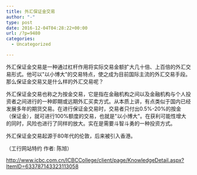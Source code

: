 ```yaml
---
title: 外汇保证金交易
author: "-"
type: post
date: 2016-12-04T04:28:22+00:00
url: /?p=9480
categories:
  - Uncategorized

---
```

外汇保证金交易是一种通过杠杆作用将实际交易金额扩大几十倍、上百倍的外汇交易形式。他可以"以小博大"的交易特点，使之成为目前国际主流的外汇交易手段。那么保证金交易又是什么样的外汇交易呢？

外汇保证金交易也称之为按金交易，它是指在金融机构之间以及金融机构与个人投资者之间进行的一种即期或远期外汇买卖方式。从本质上讲，有点类似于国内已经发展多年的期货交易。在进行保证金交易时，交易者只付出0.5%-20%的按金（保证金），就可进行100%额度的交易，也就是"以小博大"。在获利可能性增大的同时，风险也进行了同样的放大。实在是需要斗智斗勇的一种投资方式。

外汇保证金交易起源于80年代的伦敦，后来被引入香港。

（工行网站特约 作者: 陈旭）

http://www.icbc.com.cn/ICBCCollege/client/page/KnowledgeDetail.aspx?ItemID=633787143323113058